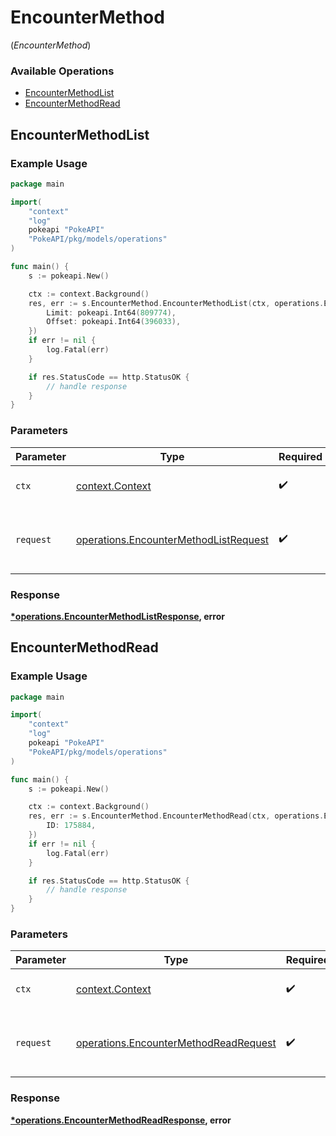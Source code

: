 # EncounterMethod
(*EncounterMethod*)

### Available Operations

* [EncounterMethodList](#encountermethodlist)
* [EncounterMethodRead](#encountermethodread)

## EncounterMethodList

### Example Usage

```go
package main

import(
	"context"
	"log"
	pokeapi "PokeAPI"
	"PokeAPI/pkg/models/operations"
)

func main() {
    s := pokeapi.New()

    ctx := context.Background()
    res, err := s.EncounterMethod.EncounterMethodList(ctx, operations.EncounterMethodListRequest{
        Limit: pokeapi.Int64(809774),
        Offset: pokeapi.Int64(396033),
    })
    if err != nil {
        log.Fatal(err)
    }

    if res.StatusCode == http.StatusOK {
        // handle response
    }
}
```

### Parameters

| Parameter                                                                                      | Type                                                                                           | Required                                                                                       | Description                                                                                    |
| ---------------------------------------------------------------------------------------------- | ---------------------------------------------------------------------------------------------- | ---------------------------------------------------------------------------------------------- | ---------------------------------------------------------------------------------------------- |
| `ctx`                                                                                          | [context.Context](https://pkg.go.dev/context#Context)                                          | :heavy_check_mark:                                                                             | The context to use for the request.                                                            |
| `request`                                                                                      | [operations.EncounterMethodListRequest](../../models/operations/encountermethodlistrequest.md) | :heavy_check_mark:                                                                             | The request object to use for the request.                                                     |


### Response

**[*operations.EncounterMethodListResponse](../../models/operations/encountermethodlistresponse.md), error**


## EncounterMethodRead

### Example Usage

```go
package main

import(
	"context"
	"log"
	pokeapi "PokeAPI"
	"PokeAPI/pkg/models/operations"
)

func main() {
    s := pokeapi.New()

    ctx := context.Background()
    res, err := s.EncounterMethod.EncounterMethodRead(ctx, operations.EncounterMethodReadRequest{
        ID: 175884,
    })
    if err != nil {
        log.Fatal(err)
    }

    if res.StatusCode == http.StatusOK {
        // handle response
    }
}
```

### Parameters

| Parameter                                                                                      | Type                                                                                           | Required                                                                                       | Description                                                                                    |
| ---------------------------------------------------------------------------------------------- | ---------------------------------------------------------------------------------------------- | ---------------------------------------------------------------------------------------------- | ---------------------------------------------------------------------------------------------- |
| `ctx`                                                                                          | [context.Context](https://pkg.go.dev/context#Context)                                          | :heavy_check_mark:                                                                             | The context to use for the request.                                                            |
| `request`                                                                                      | [operations.EncounterMethodReadRequest](../../models/operations/encountermethodreadrequest.md) | :heavy_check_mark:                                                                             | The request object to use for the request.                                                     |


### Response

**[*operations.EncounterMethodReadResponse](../../models/operations/encountermethodreadresponse.md), error**

